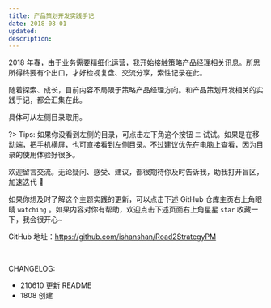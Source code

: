 ```yaml
---
title: 产品策划开发实践手记
date: 2018-08-01
updated: 
description: 
---
```





2018 年春，由于业务需要精细化运营，我开始接触策略产品经理相关讯息。所思所得终要有个出口，才好检视复盘、交流分享，索性记录在此。

随着探索、成长，目前内容不局限于策略产品经理方向。和产品策划开发相关的实践手记，都会汇集在此。


具体可从左侧目录取用。

?> Tips: 如果你没看到左侧的目录，可点击左下角这个按钮 `三` 试试。如果是在移动端，把手机横屏，也可直接看到左侧目录。不过建议优先在电脑上查看，因为目录的使用体验好很多。

欢迎留言交流。无论疑问、感受、建议，都很期待你及时告诉我，助我打开盲区，加速迭代 🤗

如果你想及时了解这个主题实践的更新，可以点击下述 GitHub 仓库主页右上角眼睛 `watching` 。如果内容对你有帮助，欢迎点击下述页面右上角星星 `star` 收藏一下，我会很开心~

GitHub 地址：https://github.com/ishanshan/Road2StrategyPM

<br> 

CHANGELOG:

- 210610 更新 README
- 1808 创建



